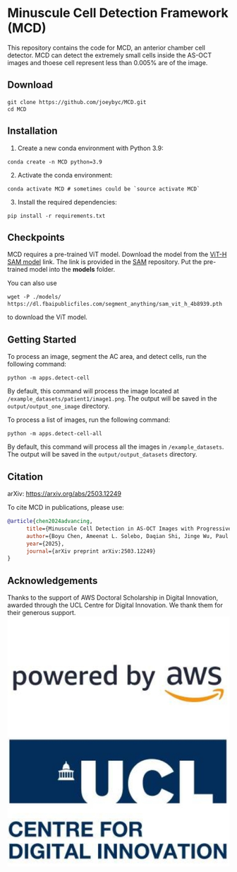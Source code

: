 # Minuscule Cell Detection Framework (MCD)
This repository contains the code for MCD, an anterior chamber cell detector.
MCD can detect the extremely small cells inside the AS-OCT images and thoese cell represent less than 0.005% are of the image.
## Download
```
git clone https://github.com/joeybyc/MCD.git
cd MCD
```

## Installation
1. Create a new conda environment with Python 3.9:
```
conda create -n MCD python=3.9
```
2. Activate the conda environment:
```
conda activate MCD # sometimes could be `source activate MCD`
```
3. Install the required dependencies:
```
pip install -r requirements.txt
```
## Checkpoints
MCD requires a pre-trained ViT model. Download the model from the [ViT-H SAM model](https://dl.fbaipublicfiles.com/segment_anything/sam_vit_h_4b8939.pth) link.
The link is provided in the [SAM](https://github.com/facebookresearch/segment-anything?tab=readme-ov-file#model-checkpoints) repository. Put the pre-trained model into the **models** folder.

You can also use
```
wget -P ./models/ https://dl.fbaipublicfiles.com/segment_anything/sam_vit_h_4b8939.pth
```
to download the ViT model.

## Getting Started
To process an image, segment the AC area, and detect cells, run the following command:
```
python -m apps.detect-cell
```
By default, this command will process the image located at `/example_datasets/patient1/image1.png`. The output will be saved in the `output/output_one_image` directory.

To process a list of images, run the following command:
```
python -m apps.detect-cell-all
```
By default, this command will process all the images in `/example_datasets`. The output will be saved in the `output/output_datasets` directory.

## Citation

arXiv: https://arxiv.org/abs/2503.12249

To cite MCD in publications, please use:

```bibtex
@article{chen2024advancing,
      title={Minuscule Cell Detection in AS-OCT Images with Progressive Field-of-View Focusing}, 
      author={Boyu Chen, Ameenat L. Solebo, Daqian Shi, Jinge Wu, Paul Taylor},
      year={2025},
      journal={arXiv preprint arXiv:2503.12249}
}

```
## Acknowledgements
Thanks to the support of AWS Doctoral Scholarship in Digital Innovation, awarded through the UCL Centre for Digital Innovation. We thank them for their generous support.
![](AWS.png)
![](CDI.png)
